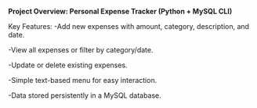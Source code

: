 **Project Overview: Personal Expense Tracker (Python + MySQL CLI)**

Key Features:
-Add new expenses with amount, category, description, and date.

-View all expenses or filter by category/date.

-Update or delete existing expenses.

-Simple text-based menu for easy interaction.

-Data stored persistently in a MySQL database.

